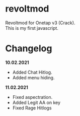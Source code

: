 # revoltmod
Revoltmod for Onetap v3 (Crack).  
This is my first javascript.
# Changelog
**10.02.2021** 
  - Added Chat Hitlog.
  - Added menu hiding.

**11.02.2021** 
  - Fixed aspectration.
  - Added Legit AA on key
  - Fixed Rage Hitlogs


